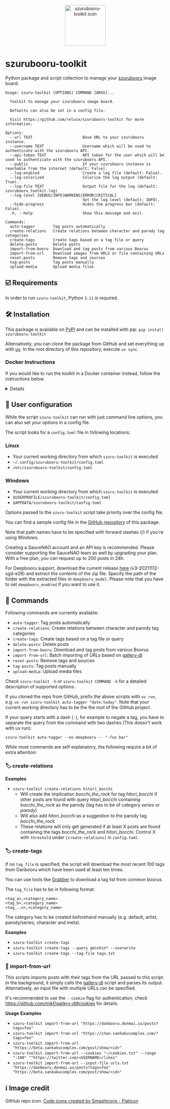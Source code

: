 <p align="center">
<img src="https://cdn-icons-png.flaticon.com/512/2581/2581053.png"
  alt="szurubooru-toolkit icon"
  width="128" height="128">
</p>

# szurubooru-toolkit
Python package and script collection to manage your [szurubooru](https://github.com/rr-/szurubooru) image board.
```
Usage: szuru-toolkit [OPTIONS] COMMAND [ARGS]...

  Toolkit to manage your szurubooru image board.

  Defaults can also be set in a config file.

  Visit https://github.com/reluce/szurubooru-toolkit for more information.

Options:
  --url TEXT                      Base URL to your szurubooru instance.
  --username TEXT                 Username which will be used to authenticate with the szurubooru API.
  --api-token TEXT                API token for the user which will be used to authenticate with the szurubooru API.
  --public                        If your szurubooru instance is reachable from the internet (default: False).
  --log-enabled                   Create a log file (default: False).
  --log-colorized                 Colorize the log output (default: True).
  --log-file TEXT                 Output file for the log (default: szurubooru_toolkit.log)
  --log-level [DEBUG|INFO|WARNING|ERROR|CRITICAL]
                                  Set the log level (default: INFO).
  --hide-progress                 Hides the progress bar (default: False).
  -h, --help                      Show this message and exit.

Commands:
  auto-tagger        Tag posts automatically
  create-relations   Create relations between character and parody tag categories
  create-tags        Create tags based on a tag file or query
  delete-posts       Delete posts
  import-from-booru  Download and tag posts from various Boorus
  import-from-url    Download images from URLS or file containing URLs
  reset-posts        Remove tags and sources
  tag-posts          Tag posts manually
  upload-media       Upload media files
```
## :ballot_box_with_check: Requirements
In order to run `szuru-toolkit`, Python `3.11` is required.

## :hammer_and_wrench: Installation
This package is available on [PyPI](https://pypi.org/project/szurubooru-toolkit/) and can be installed with pip:
`pip install szurubooru-toolkit`

Alternatively, you can clone the package from GitHub and set everything up with [uv](https://docs.astral.sh/uv/). In the root directory of this repository, execute `uv sync`.

### Docker Instructions
If you would like to run the toolkit in a Docker container instead, follow the
instructions below.
<details>
1. Copy `docker-compose.yml` to the location where you want to run the toolkit.

1. Copy `config_sample.toml` to the same location, renaming to `config.toml` and
replacing with your configuration.

1. Copy `crontab_sample` to the same location, renaming to `crontab` and adding
   the commands you would like to run regularly. An example command is provided
   in `crontab_sample`.

1. Make sure to set the `src_path` option in `config.toml` to use
   `/szurubooru-toolkit/upload_src`. If you're using a different directory than
   `upload_src`, you may need to update the `docker-compose.yml` binding to be
   something like `./uploads:/szurubooru-toolkit/uploads`, and set
   `/szurubooru-toolkit/uploads` as the `src_path` option instead.

1. Create the folder `tmp` in the same location.

1. If you would like to use deepbooru or tag files, create `misc/deepbooru`
   and/or `misc/tags` in the same location and follow the instructions linked
   below

1. Run `touch szurubooru_toolkit.log` in the same location to create a file for
   the log. You may need to set the log location to
   `/szurubooru-toolkit/szurubooru_toolkit.log` in `config.toml`

1. Use `docker-compose up` or `docker-compose up -d` to start the container, or
   start the container in the background, respectively. You can use
   `docker-compose logs` or `docker-compose logs -f` to inspect the container
   output, which will include szuru toolkit's output if you append your cron
   jobs with `>/proc/1/fd/1 2>&1` like in the example job.

1. If you just want to run a one-time command, leave the `crontab` file blank
   and start the container with `docker-compose up -d`, taking note of the
   `container_name` option in `docker-compose.yml`. Then, you can run commands
   inside of the running container like this: `docker exec -it container_name
   auto-tagger`, replacing `container_name` with the container name.

1. If you would like the container to run a one-time command and then quit with
   `docker-compose.yml`, add a `command` configuration [like
   this](https://docs.docker.com/compose/compose-file/compose-file-v3/#command).
</details>

## :memo: User configuration
While the script `szuru-toolkit` can run with just command line options, you can also set your options in a config file.

The script looks for a `config.toml` file in following locations:

### Linux
* Your current working directory from which `szuru-toolkit` is executed
* `~/.config/szurubooru-toolkit/config.toml`
* `/etc/szurubooru-toolkit/config.toml`

### Windows
* Your current working directory from which `szuru-toolkit` is executed
* `$USERPROFILE/szurubooru-toolkit/config.toml`
* `$APPDATA/szurubooru-toolkit/config.toml`

Options passed to the `szuru-toolkit` script take priority over the config file.

You can find a sample config file in the [GitHub repository](https://github.com/reluce/szurubooru-toolkit) of this package.

Note that path names have to be specified with forward slashes (/) if you're using Windows.

Creating a SauceNAO account and an API key is recommended.
Please consider supporting the SauceNAO team as well by upgrading your plan.
With a free plan, you can request up to 200 posts in 24h.

For Deepbooru support, download the current release [here](https://github.com/KichangKim/DeepDanbooru/releases/tag/v3-20211112-sgd-e28) (v3-20211112-sgd-e28) and extract the contents of the zip file. Specify the path of the folder with the extracted files in `deepbooru_model`.
Please note that you have to set `deepbooru_enabled` if you want to use it.

## :page_with_curl: Commands
Following commands are currently available:

* `auto-tagger`: Tag posts automatically
* `create-relations`: Create relations between character and parody tag categories
* `create-tags`: Create tags based on a tag file or query
* `delete-posts`: Delete posts
* `import-from-booru`: Download and tag posts from various Boorus
* `import-from-url`: Batch importing of URLs based on [gallery-dl](https://github.com/mikf/gallery-dl)
* `reset-posts`: Remove tags and sources
* `tag-posts`: Tag posts manually
* `upload-media`: Upload media files

Check `szuru-toolkit -h` or `szuru-toolkit COMMAND -h` for a detailed description of supported options.

If you cloned the repo from GitHub, prefix the above scripts with `uv run`, e.g. `uv run szuru-toolkit auto-tagger "date:today"`. Note that your current working directory has to be the the root of the GitHub project.

If your query starts with a dash (`-`), for example to negate a tag, you have to separate the query from the command with two dashes (This doesn't work with uv run):

`szuru-toolkit auto-tagger --no-deepbooru -- "-foo bar"`

While most commands are self explanatory, the following require a bit of extra attention:

### :label: create-relations
__Examples__
* `szuru-toolkit create-relations hitori_bocchi`
  * Will create the implication _bocchi_the_rock_ for tag _hitori_bocchi_ if other posts are found with query _hitori_bocchi_ containing _bocchi_the_rock_ as the parody (tag has to be of category _series_ or _parody_)
  * Will also add _hitori_bocchi_ as a suggestion to the parody tag _bocchi_the_rock_
  * These relations will only get generated if at least X posts are found containing the tags _bocchi_the_rock_ and _hitori_bocchi_. Control X with `threshold` under `[create-relations]` in `config.toml`.

### :label: create-tags
If no `tag_file` is specified, the script will download the most recent 100 tags from Danbooru which have been used at least ten times.

You can use tools like [Grabber](https://github.com/Bionus/imgbrd-grabber) to download a tag list from common boorus.

The `tag_file` has to be in following format:

```
<tag_a>,<category_name>
<tag_b>,<category_name>
<tag_..n>,<category_name>
```

The category has to be created beforehand manually (e.g. default, artist, parody/series, character and meta).

__Examples__
* `szuru-toolkit create-tags`
* `szuru-toolkit create-tags --query genshin* --overwrite`
* `szuru-toolkit create-tags --tag-file tags.txt`

### :link:	import-from-url
This scripts imports posts with their tags from the URL passed to this script.
In the background, it simply calls the [gallery-dl](https://github.com/mikf/gallery-dl) script and parses its output.
Alternatively, an input file with multiple URLs can be specified.

It's recommended to use the `--cookie` flag for authentication, check https://github.com/mikf/gallery-dl#cookies for details.

__Usage__
__Examples__
* `szuru-toolkit import-from-url "https://danbooru.donmai.us/posts?tags=foo"`
* `szuru-toolkit import-from-url "https://chan.sankakucomplex.com/?tags=foo"`
* `szuru-toolkit import-from-url "https://beta.sankakucomplex.com/post/show/<id>"`
* `szuru-toolkit import-from-url --cookies "~/cookies.txt" --range ":100" ""https://twitter.com/<USERNAME>/likes"`
* `szuru-toolkit import-from-url --input-file urls.txt "https://danbooru.donmai.us/posts?tags=foo" "https://beta.sankakucomplex.com/post/show/<id>"`

## :information_source:	Image credit
GitHub repo icon: <a href="https://www.flaticon.com/free-icons/code" title="code icons">Code icons created by Smashicons - Flaticon</a>
